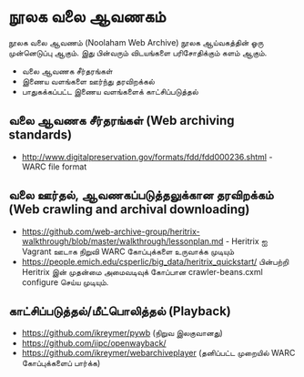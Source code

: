 # நூலக வலை ஆவணகம்

நூலக வலை ஆவணம் (Noolaham Web Archive) நூலக ஆய்வகத்தின் ஓரு முன்னெடுப்பு ஆகும்.  இது பின்வரும் விடயங்களை பரிசோதிக்கும் களம் ஆகும்.

* வலை ஆவணக சீர்தரங்கள்
* இணைய வளங்களை ஊர்ந்து தரவிறக்கல்
* பாதுகக்கப்பட்ட இணைய வளங்களைக் காட்சிப்படுத்தல்

## வலை ஆவணக சீர்தரங்கள் (Web archiving standards)
* http://www.digitalpreservation.gov/formats/fdd/fdd000236.shtml - WARC file format

## வலை ஊர்தல், ஆவணகப்படுத்தலுக்கான தரவிறக்கம் (Web crawling and archival downloading) 
* https://github.com/web-archive-group/heritrix-walkthrough/blob/master/walkthrough/lessonplan.md - Heritrix ஐ Vagrant ஊடாக  நிறுவி WARC கோப்புக்களை உருவாக்க முடியும்
* https://people.emich.edu/csperlic/big_data/heritrix_quickstart/  பின்பற்றி Heritrix இன் முதன்மை அமைவடிவுக் கோப்பான crawler-beans.cxml configure செய்ய முடியும்.

## காட்சிப்படுத்தல்/மீட்பொலித்தல் (Playback)
* https://github.com/ikreymer/pywb (நிறுவ இலகுவானது)
* https://github.com/iipc/openwayback/ 
* https://github.com/ikreymer/webarchiveplayer (தனிப்பட்ட முறையில் WARC கோப்புக்களைப் பார்க்க)
